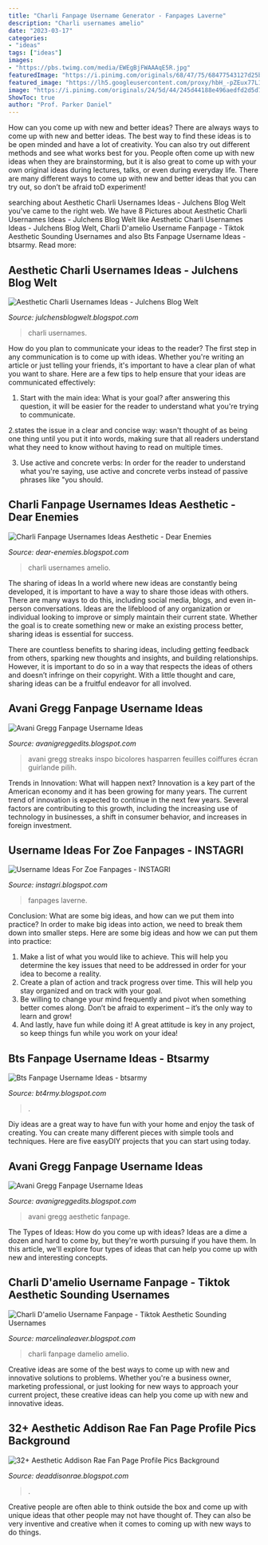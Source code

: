 ```yaml
---
title: "Charli Fanpage Username Generator - Fanpages Laverne"
description: "Charli usernames amelio"
date: "2023-03-17"
categories:
- "ideas"
tags: ["ideas"]
images:
- "https://pbs.twimg.com/media/EWEgBjFWAAAqE5R.jpg"
featuredImage: "https://i.pinimg.com/originals/68/47/75/68477543127d25b809160ff0656c1b62.jpg"
featured_image: "https://lh5.googleusercontent.com/proxy/hbH_-pZEux77L1_NWHN3j8G0634165KUkvkgfYrcaklzPE-EguPfTOz0GtaQNkZMiD3RMpRpDMQqBPx_jAZ3=s0-d"
image: "https://i.pinimg.com/originals/24/5d/44/245d44188e496aedfd2d5d7ca0b0c5de.jpg"
ShowToc: true
author: "Prof. Parker Daniel"
---
```



How can you come up with new and better ideas?
There are always ways to come up with new and better ideas. The best way to find these ideas is to be open minded and have a lot of creativity. You can also try out different methods and see what works best for you. People often come up with new ideas when they are brainstorming, but it is also great to come up with your own original ideas during lectures, talks, or even during everyday life. There are many different ways to come up with new and better ideas that you can try out, so don’t be afraid toD experiment!

	

		
searching about Aesthetic Charli Usernames Ideas - Julchens Blog Welt you've came to the right web. We have 8 Pictures about Aesthetic Charli Usernames Ideas - Julchens Blog Welt like Aesthetic Charli Usernames Ideas - Julchens Blog Welt, Charli D&#039;amelio Username Fanpage - Tiktok Aesthetic Sounding Usernames and also Bts Fanpage Username Ideas - btsarmy. Read more:
		
    
## Aesthetic Charli Usernames Ideas - Julchens Blog Welt

<img loading=lazy src="https://lh5.googleusercontent.com/proxy/hbH_-pZEux77L1_NWHN3j8G0634165KUkvkgfYrcaklzPE-EguPfTOz0GtaQNkZMiD3RMpRpDMQqBPx_jAZ3=s0-d" onerror="this.onerror=null;this.src='https://tse1.mm.bing.net/th?id=OIP.tK0VSTV3cQ2ZKSpsyMtG_AHaFj&amp;pid=15.1';" alt="Aesthetic Charli Usernames Ideas - Julchens Blog Welt">

_Source: julchensblogwelt.blogspot.com_

>charli usernames. 

	

How do you plan to communicate your ideas to the reader?
The first step in any communication is to come up with ideas. Whether you're writing an article or just telling your friends, it's important to have a clear plan of what you want to share. Here are a few tips to help ensure that your ideas are communicated effectively:
1. Start with the main idea: What is your goal? after answering this question, it will be easier for the reader to understand what you're trying to communicate.

2.states the issue in a clear and concise way: wasn't thought of as being one thing until you put it into words, making sure that all readers understand what they need to know without having to read on multiple times.

3. Use active and concrete verbs: In order for the reader to understand what you're saying, use active and concrete verbs instead of passive phrases like "you should.

    
## Charli Fanpage Usernames Ideas Aesthetic - Dear Enemies

<img loading=lazy src="https://lh6.googleusercontent.com/proxy/E3QIu43XAfja8vh6PwUwRwhxcSCbTevRLsATAy2LNKnZ36T6EeGkLeTQBVI3r2QAz2xbTta3pH-RNmItKlziywmvcH4i7K8G6W2o_I7-YF1Bk59abwDyHVX6H165NRUo=w1200-h630-p-k-no-nu" onerror="this.onerror=null;this.src='https://tse4.mm.bing.net/th?id=OIP.gZTAlYouwJk5AHOTvR7l-QHaHf&amp;pid=15.1';" alt="Charli Fanpage Usernames Ideas Aesthetic - Dear Enemies">

_Source: dear-enemies.blogspot.com_

>charli usernames amelio. 

	

The sharing of ideas
In a world where new ideas are constantly being developed, it is important to have a way to share those ideas with others. There are many ways to do this, including social media, blogs, and even in-person conversations.
Ideas are the lifeblood of any organization or individual looking to improve or simply maintain their current state. Whether the goal is to create something new or make an existing process better, sharing ideas is essential for success.

There are countless benefits to sharing ideas, including getting feedback from others, sparking new thoughts and insights, and building relationships. However, it is important to do so in a way that respects the ideas of others and doesn’t infringe on their copyright. With a little thought and care, sharing ideas can be a fruitful endeavor for all involved.

    
## Avani Gregg Fanpage Username Ideas

<img loading=lazy src="https://i.pinimg.com/originals/24/5d/44/245d44188e496aedfd2d5d7ca0b0c5de.jpg" onerror="this.onerror=null;this.src='https://tse3.mm.bing.net/th?id=OIP.vc8WFPKnUMR7pKG_QulO6AHaNK&amp;pid=15.1';" alt="Avani Gregg Fanpage Username Ideas">

_Source: avanigreggedits.blogspot.com_

>avani gregg streaks inspo bicolores hasparren feuilles coiffures écran guirlande pilih. 

	

Trends in Innovation: What will happen next?
Innovation is a key part of the American economy and it has been growing for many years. The current trend of innovation is expected to continue in the next few years. Several factors are contributing to this growth, including the increasing use of technology in businesses, a shift in consumer behavior, and increases in foreign investment.

    
## Username Ideas For Zoe Fanpages - INSTAGRI

<img loading=lazy src="https://i.pinimg.com/originals/7d/74/28/7d742854ee45f218302e92b3c4b7556b.jpg" onerror="this.onerror=null;this.src='https://tse1.mm.bing.net/th?id=OIP.4Z-rKq4we1upKIgTGEa_5AHaHa&amp;pid=15.1';" alt="Username Ideas For Zoe Fanpages - INSTAGRI">

_Source: instagri.blogspot.com_

>fanpages laverne. 

	

Conclusion: What are some big ideas, and how can we put them into practice?
In order to make big ideas into action, we need to break them down into smaller steps. Here are some big ideas and how we can put them into practice:
1. Make a list of what you would like to achieve. This will help you determine the key issues that need to be addressed in order for your idea to become a reality.
2. Create a plan of action and track progress over time. This will help you stay organized and on track with your goal.
3. Be willing to change your mind frequently and pivot when something better comes along. Don’t be afraid to experiment – it’s the only way to learn and grow!
4. And lastly, have fun while doing it! A great attitude is key in any project, so keep things fun while you work on your idea!

    
## Bts Fanpage Username Ideas - Btsarmy

<img loading=lazy src="https://lh5.googleusercontent.com/proxy/OjhrdMmJt9qA96FkKzQEt2xrHjda7A0RQ61vZGnhuXy3npp2Qch51u-vESmb4zezr2lnhg39EJXeXf7jeAubk4gCvT2ZRIMLix94GNqmZESZRDY2nG8C3LF-9g=w1200-h630-p-k-no-nu" onerror="this.onerror=null;this.src='https://tse4.mm.bing.net/th?id=OIP.Bwthsd7Ks4fOlor8gNXwYAHaIR&amp;pid=15.1';" alt="Bts Fanpage Username Ideas - btsarmy">

_Source: bt4rmy.blogspot.com_

>. 

	

Diy ideas are a great way to have fun with your home and enjoy the task of creating. You can create many different pieces with simple tools and techniques. Here are five easyDIY projects that you can start using today.

    
## Avani Gregg Fanpage Username Ideas

<img loading=lazy src="https://i.pinimg.com/originals/68/47/75/68477543127d25b809160ff0656c1b62.jpg" onerror="this.onerror=null;this.src='https://tse3.mm.bing.net/th?id=OIP.CyQp1byXu2eHXGKQK_IgvQHaJN&amp;pid=15.1';" alt="Avani Gregg Fanpage Username Ideas">

_Source: avanigreggedits.blogspot.com_

>avani gregg aesthetic fanpage. 

	

The Types of Ideas: How do you come up with ideas?
Ideas are a dime a dozen and hard to come by, but they're worth pursuing if you have them. In this article, we'll explore four types of ideas that can help you come up with new and interesting concepts.

    
## Charli D&#039;amelio Username Fanpage - Tiktok Aesthetic Sounding Usernames

<img loading=lazy src="https://i.ytimg.com/vi/EbVVHHJ6CGY/mqdefault.jpg" onerror="this.onerror=null;this.src='https://tse2.mm.bing.net/th?id=OIP.3p-Eq6TRPPF3dd3LseesRAAAAA&amp;pid=15.1';" alt="Charli D&#039;amelio Username Fanpage - Tiktok Aesthetic Sounding Usernames">

_Source: marcelinaleaver.blogspot.com_

>charli fanpage damelio amelio. 

	

Creative ideas are some of the best ways to come up with new and innovative solutions to problems. Whether you're a business owner, marketing professional, or just looking for new ways to approach your current project, these creative ideas can help you come up with new and innovative ideas.

    
## 32+ Aesthetic Addison Rae Fan Page Profile Pics Background

<img loading=lazy src="https://pbs.twimg.com/media/EWEgBjFWAAAqE5R.jpg" onerror="this.onerror=null;this.src='https://tse1.mm.bing.net/th?id=OIP.THYlaezlmlxxqfEvvjWbrwHaQC&amp;pid=15.1';" alt="32+ Aesthetic Addison Rae Fan Page Profile Pics Background">

_Source: deaddisonrae.blogspot.com_

>. 

	

Creative people are often able to think outside the box and come up with unique ideas that other people may not have thought of. They can also be very inventive and creative when it comes to coming up with new ways to do things.

